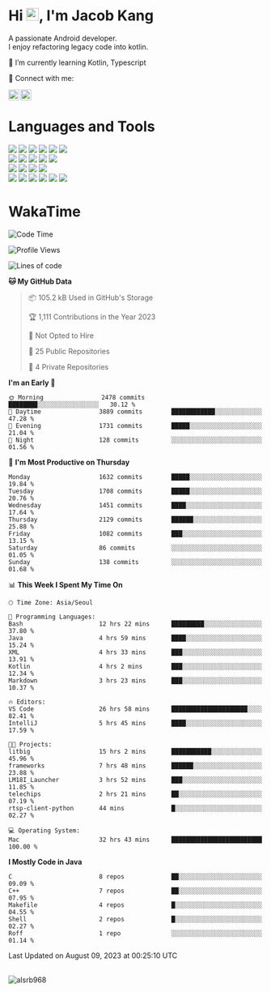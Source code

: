 # Hi <img src="https://media.giphy.com/media/hvRJCLFzcasrR4ia7z/giphy.gif" width="25px">, I'm Jacob Kang
A passionate Android developer.
</br>
I enjoy refactoring legacy code into kotlin.

🌱 I’m currently learning Kotlin, Typescript

🤝 Connect with me:

<a href="https://www.linkedin.com/in/minkyu-kang-b7477b1b2/"><img align="left" src="https://raw.githubusercontent.com/yushi1007/yushi1007/main/images/linkedin.svg" alt="Minkyu Kang | LinkedIn" width="21px"/></a>
<a href="https://www.instagram.com/_jacob_kang/"><img align="left" src="https://raw.githubusercontent.com/yushi1007/yushi1007/main/images/instagram.svg" alt="Jacob Kang | Instagram" width="21px"/></a>

</br>

# Languages and Tools

<div align="left">
<img src="https://img.shields.io/badge/java-007396?logo=java&logoColor=white"/>
<img src="https://img.shields.io/badge/kotlin-7F52FF?logo=kotlin&logoColor=white"/>
<img src="https://img.shields.io/badge/python-3776AB?logo=python&logoColor=white"/>
<img src="https://img.shields.io/badge/bash shell-4EAA25?logo=gnubash&logoColor=white"/>
<img src="https://img.shields.io/badge/c-A8B9CC?logo=c&logoColor=white"/>
<img src="https://img.shields.io/badge/c++-00599C?logo=c%2b%2b&logoColor=white"/>
</div>
<div align="left">
<img src="https://img.shields.io/badge/git-F05032?logo=git&logoColor=white"/>
<img src="https://img.shields.io/badge/github-181717?logo=github&logoColor=white"/>
<img src="https://img.shields.io/badge/mysql-4479A1?logo=mysql&logoColor=white"/>
<img src="https://img.shields.io/badge/sqlite-003B57?logo=sqlite&logoColor=white"/>
<img src="https://img.shields.io/badge/amazon AWS-232F3E?logo=amazonaws&logoColor=white"/>
</div>
<div align="left">
<img src="https://img.shields.io/badge/android-3DDC84?logo=android&logoColor=white"/>
<img src="https://img.shields.io/badge/linux-FCC624?logo=linux&logoColor=white"/>
<img src="https://img.shields.io/badge/flask-000000?logo=flask&logoColor=white"/>
<img src="https://img.shields.io/badge/arduino-00979D?logo=arduino&logoColor=white"/>
</div>
<div align="left">
<img src="https://img.shields.io/badge/slack-4A154B?logo=slack&logoColor=white"/>
<img src="https://img.shields.io/badge/notion-000000?logo=notion&logoColor=white"/>
<img src="https://img.shields.io/badge/jira-0052CC?logo=jira&logoColor=white"/>
<img src="https://img.shields.io/badge/postman-FF6C37?logo=postman&logoColor=white"/>
<img src="https://img.shields.io/badge/intellij-000000?logo=intellijidea&logoColor=white"/>
<img src="https://img.shields.io/badge/pycharm-000000?logo=pycharm&logoColor=white"/>
</div>

# WakaTime

<!--START_SECTION:waka-->
![Code Time](http://img.shields.io/badge/Code%20Time-2%2C861%20hrs%2014%20mins-blue)

![Profile Views](http://img.shields.io/badge/Profile%20Views-0-blue)

![Lines of code](https://img.shields.io/badge/From%20Hello%20World%20I%27ve%20Written-4.9%20million%20lines%20of%20code-blue)

**🐱 My GitHub Data** 

> 📦 105.2 kB Used in GitHub's Storage 
 > 
> 🏆 1,111 Contributions in the Year 2023
 > 
> 🚫 Not Opted to Hire
 > 
> 📜 25 Public Repositories 
 > 
> 🔑 4 Private Repositories 
 > 
**I'm an Early 🐤** 

```text
🌞 Morning                2478 commits        ████████░░░░░░░░░░░░░░░░░   30.12 % 
🌆 Daytime                3889 commits        ████████████░░░░░░░░░░░░░   47.28 % 
🌃 Evening                1731 commits        █████░░░░░░░░░░░░░░░░░░░░   21.04 % 
🌙 Night                  128 commits         ░░░░░░░░░░░░░░░░░░░░░░░░░   01.56 % 
```
📅 **I'm Most Productive on Thursday** 

```text
Monday                   1632 commits        █████░░░░░░░░░░░░░░░░░░░░   19.84 % 
Tuesday                  1708 commits        █████░░░░░░░░░░░░░░░░░░░░   20.76 % 
Wednesday                1451 commits        ████░░░░░░░░░░░░░░░░░░░░░   17.64 % 
Thursday                 2129 commits        ██████░░░░░░░░░░░░░░░░░░░   25.88 % 
Friday                   1082 commits        ███░░░░░░░░░░░░░░░░░░░░░░   13.15 % 
Saturday                 86 commits          ░░░░░░░░░░░░░░░░░░░░░░░░░   01.05 % 
Sunday                   138 commits         ░░░░░░░░░░░░░░░░░░░░░░░░░   01.68 % 
```


📊 **This Week I Spent My Time On** 

```text
🕑︎ Time Zone: Asia/Seoul

💬 Programming Languages: 
Bash                     12 hrs 22 mins      █████████░░░░░░░░░░░░░░░░   37.80 % 
Java                     4 hrs 59 mins       ████░░░░░░░░░░░░░░░░░░░░░   15.24 % 
XML                      4 hrs 33 mins       ███░░░░░░░░░░░░░░░░░░░░░░   13.91 % 
Kotlin                   4 hrs 2 mins        ███░░░░░░░░░░░░░░░░░░░░░░   12.34 % 
Markdown                 3 hrs 23 mins       ███░░░░░░░░░░░░░░░░░░░░░░   10.37 % 

🔥 Editors: 
VS Code                  26 hrs 58 mins      █████████████████████░░░░   82.41 % 
IntelliJ                 5 hrs 45 mins       ████░░░░░░░░░░░░░░░░░░░░░   17.59 % 

🐱‍💻 Projects: 
litbig                   15 hrs 2 mins       ███████████░░░░░░░░░░░░░░   45.96 % 
frameworks               7 hrs 48 mins       ██████░░░░░░░░░░░░░░░░░░░   23.88 % 
LM18I_Launcher           3 hrs 52 mins       ███░░░░░░░░░░░░░░░░░░░░░░   11.85 % 
telechips                2 hrs 21 mins       ██░░░░░░░░░░░░░░░░░░░░░░░   07.19 % 
rtsp-client-python       44 mins             █░░░░░░░░░░░░░░░░░░░░░░░░   02.27 % 

💻 Operating System: 
Mac                      32 hrs 43 mins      █████████████████████████   100.00 % 
```

**I Mostly Code in Java** 

```text
C                        8 repos             ██░░░░░░░░░░░░░░░░░░░░░░░   09.09 % 
C++                      7 repos             ██░░░░░░░░░░░░░░░░░░░░░░░   07.95 % 
Makefile                 4 repos             █░░░░░░░░░░░░░░░░░░░░░░░░   04.55 % 
Shell                    2 repos             █░░░░░░░░░░░░░░░░░░░░░░░░   02.27 % 
Roff                     1 repo              ░░░░░░░░░░░░░░░░░░░░░░░░░   01.14 % 
```




 Last Updated on August 09, 2023 at 00:25:10 UTC
<!--END_SECTION:waka-->

</br>

<div align="left">
<img align="left" src="https://github-readme-stats.vercel.app/api/top-langs?username=alsrb968&show_icons=true&locale=en&layout=compact&theme=dark" alt="alsrb968" />
</div>
